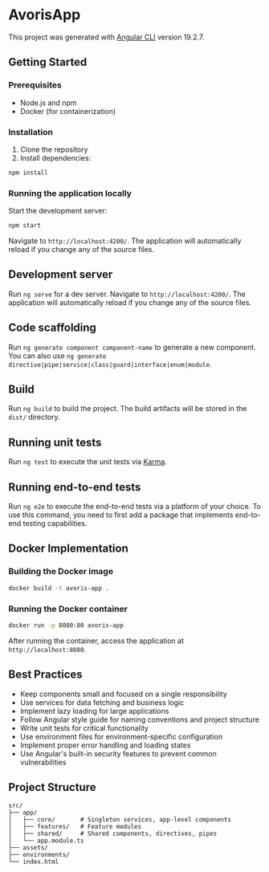 # AvorisApp

This project was generated with [Angular CLI](https://github.com/angular/angular-cli) version 19.2.7.

## Getting Started

### Prerequisites

- Node.js and npm
- Docker (for containerization)

### Installation

1. Clone the repository
2. Install dependencies:

```bash
npm install
```

### Running the application locally

Start the development server:

```bash
npm start
```

Navigate to `http://localhost:4200/`. The application will automatically reload if you change any of the source files.

## Development server

Run `ng serve` for a dev server. Navigate to `http://localhost:4200/`. The application will automatically reload if you change any of the source files.

## Code scaffolding

Run `ng generate component component-name` to generate a new component. You can also use `ng generate directive|pipe|service|class|guard|interface|enum|module`.

## Build

Run `ng build` to build the project. The build artifacts will be stored in the `dist/` directory.

## Running unit tests

Run `ng test` to execute the unit tests via [Karma](https://karma-runner.github.io).

## Running end-to-end tests

Run `ng e2e` to execute the end-to-end tests via a platform of your choice. To use this command, you need to first add a package that implements end-to-end testing capabilities.

## Docker Implementation

### Building the Docker image

```bash
docker build -t avoris-app .
```

### Running the Docker container

```bash
docker run -p 8080:80 avoris-app
```

After running the container, access the application at `http://localhost:8080`.

## Best Practices

- Keep components small and focused on a single responsibility
- Use services for data fetching and business logic
- Implement lazy loading for large applications
- Follow Angular style guide for naming conventions and project structure
- Write unit tests for critical functionality
- Use environment files for environment-specific configuration
- Implement proper error handling and loading states
- Use Angular's built-in security features to prevent common vulnerabilities

## Project Structure
    src/
    ├── app/
    │   ├── core/       # Singleton services, app-level components
    │   ├── features/   # Feature modules
    │   ├── shared/     # Shared components, directives, pipes
    │   └── app.module.ts
    ├── assets/
    ├── environments/
    └── index.html
